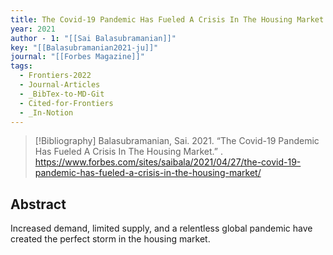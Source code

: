 ```yaml
---
title: The Covid-19 Pandemic Has Fueled A Crisis In The Housing Market
year: 2021
author - 1: "[[Sai Balasubramanian]]"
key: "[[Balasubramanian2021-ju]]"
journal: "[[Forbes Magazine]]"
tags:
  - Frontiers-2022
  - Journal-Articles
  - _BibTex-to-MD-Git
  - Cited-for-Frontiers
  - _In-Notion
---
```


> [!Bibliography]
> Balasubramanian, Sai. 2021. “The Covid-19 Pandemic Has Fueled A Crisis In The Housing Market.” . https://www.forbes.com/sites/saibala/2021/04/27/the-covid-19-pandemic-has-fueled-a-crisis-in-the-housing-market/

## Abstract
Increased demand, limited supply, and a relentless global pandemic have created the perfect storm in the housing market.